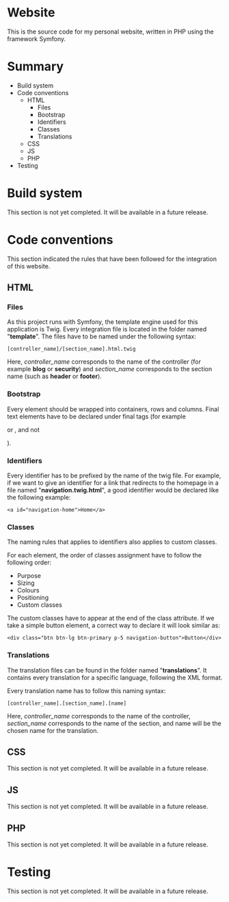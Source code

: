 # Website
This is the source code for my personal website, written in PHP using the framework Symfony.

# Summary
* Build system
* Code conventions
    * HTML
        * Files
        * Bootstrap
        * Identifiers
        * Classes
        * Translations
    * CSS
    * JS
    * PHP
* Testing

# Build system
This section is not yet completed.
It will be available in a future release.

# Code conventions
This section indicated the rules that have been followed for the integration of this website.

## HTML
### Files
As this project runs with Symfony, the template engine used for this application is Twig.
Every integration file is located in the folder named "**template**".
The files have to be named under the following syntax:

```
[controller_name]/[section_name].html.twig
```

Here, *controller_name* corresponds to the name of the controller (for example **blog** or **security**) and
*section_name* corresponds to the section name (such as **header** or **footer**).

### Bootstrap
Every element should be wrapped into containers, rows and columns.
Final text elements have to be declared under final tags (for example *<p>* or *<a>*, and not *<div>*).

### Identifiers
Every identifier has to be prefixed by the name of the twig file.
For example, if we want to give an identifier for a link that redirects to the homepage in a file named
"**navigation.twig.html**", a good identifier would be declared like the following example:

```
<a id="navigation-home">Home</a>
```

### Classes
The naming rules that applies to identifiers also applies to custom classes.

For each element, the order of classes assignment have to follow the following order:
* Purpose
* Sizing
* Colours
* Positioning
* Custom classes

The custom classes have to appear at the end of the class attribute.
If we take a simple button element, a correct way to declare it will look similar as:

```
<div class="btn btn-lg btn-primary p-5 navigation-button">Button</div>
```

### Translations
The translation files can be found in the folder named "**translations**".
It contains every translation for a specific language, following the XML format.

Every translation name has to follow this naming syntax:

```
[controller_name].[section_name].[name]
```

Here, *controller_name* corresponds to the name of the controller, *section_name* corresponds to the name of the
section, and name will be the chosen name for the translation.

## CSS
This section is not yet completed.
It will be available in a future release.

## JS
This section is not yet completed.
It will be available in a future release.

## PHP
This section is not yet completed.
It will be available in a future release.

# Testing
This section is not yet completed.
It will be available in a future release.
